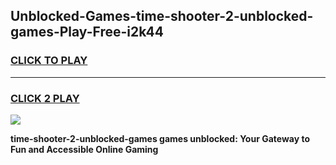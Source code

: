 
## Unblocked-Games-time-shooter-2-unblocked-games-Play-Free-i2k44
<h3>
<a href="https://premium76.site?title=time-shooter-2-unblocked-games&ref=18A1">CLICK TO PLAY</a></h3>
<hr>

<h3>
<a href="https://premium76.site?title=time-shooter-2-unblocked-games&ref=18A1">CLICK 2 PLAY</a>
  
</h3>

<a href="https://premium76.site?title=time-shooter-2-unblocked-games&ref=18A1"><img src="https://clearcache.store/games.png"></a>


**time-shooter-2-unblocked-games games unblocked: Your Gateway to Fun and Accessible Online Gaming**
